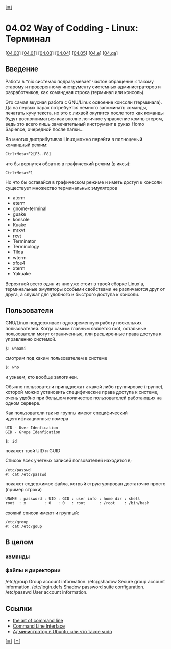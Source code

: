 <!--
File          : 04.02.md

Created       : Wed 05 Aug 2015 20:36:54
Last Modified : Sun 16 Aug 2015 13:25:35
Maintainer    : sharlatan
-->

\[[≣](../../README_ru.md#Содержание "Оглавление")\]
# 04.02 Way of Codding - Linux: Терминал #
\[[04.00](./04.01.md "Linux")\]
\[[04.01](./04.01.md "Установка GNU/Linux")\]
\[[04.03](./04.03.md "SSH")\]
\[[04.04](./04.04.md "tmux")\]
\[[04.05](./04.05.md "regex")\]
\[[04.e](./04.e.md "Задания")\]
\[[04.qa](./04.qa.md "Q & A")\]

## Введение ##
Работа в *nix системах подразумевает частое обращение к такому старому и
проверенному инструменту системных администраторов и разработчиков, как
командная строка (терминал или консоль). 

Это самая вкусная работа с GNU/Linux освоение консоли (терминала). Да
на первых парах потребуется немного запоминать команды, печатать кучу
текста, но это с лихвой окупится после того как команды будут восприниматься как
вполне логичное управление компьютером, ведь это всего лишь замечательный
инструмент в руках Homo Sapience, очередной после палки...


Во многих дистрибутивах Linux,можно перейти в полноценый командный режим:

    Ctrl+Meta+F2[F3..F8]

что бы вернутся обратно в графический режим (в иксы):

    Ctrl+Meta+F1

Но что бы оставайся в графическом режиме и иметь доступ к консоли существует
множество терминальных эмуляторов

*   aterm
*   eterm
*   gnome-terminal 
*   guake
*   konsole
*   Kuake
*   mrxvt
*   rxvt 
*   Terminator 
*   Terminology
*   Tilda 
*   wterm
*   xfce4
*   xterm 
*   Yakuake

Вероятней всего один из них уже стоит в твоей сборке Linux'a, терминальные
эмуляторы особыми свойствами не различаются друг от друга, а служат для удобного
и быстрого доступа к консоли.

## Пользователи ##
GNU/Linux поддерживает одновременную работу нескольких пользователей. Когда
самым главным является root, остальные пользователи могут ограниченные, или
расширенные права доступа к управлению системой.

    $: whoami

смотрим под каким пользователем в системе

    $: who

и узнаем, кто вообще залогинен.

Обычно пользователи принадлежат к какой либо группировке (группе), которой можно
установить специфические права доступа к системе, очень удобно при большом
количестве пользователей работающих на одном сервере.

Как пользователи так их группы имеют специфический идентификационные номера

    UID - User Idenfication
    GID - Grope Idenfication

    $: id

покажет твой UID и GUID

Список всех учетных записей ползователей находится в;
    
    /etc/passwd
    #: cat /etc/passwd

покажет содержимое файла, котрый структурирован достаточно просто (пример
строки)

    UNAME : password : UID : GID : user info : home dir : shell
    root  : x        : 0   : 0   : root      : /root    : /bin/bash

схожий список имеют и группый:

    /etc/group
    #: cat /etc/goup

## В целом  ##
### команды ###

### файлы и директории ###
/etc/group  Group account information.
/etc/gshadow  Secure group account information.
/etc/login.defs Shadow password suite configuration.
/etc/passwd User account information.   

## Ссылки ##
*   [the art of command line](https://github.com/jlevy/the-art-of-command-line)
*   [Command Line Interface](https://en.wikipedia.org/wiki/Command-line_interface)
*   [Администратор в Ubuntu, или что такое sudo](http://goo.gl/27iFe)


\[[≣](../../README_ru.md#Содержание "Оглавление")\]
\[[↑](./04.02.md#0402-way-of-codding---linux-Терминал "Вверх")\]
